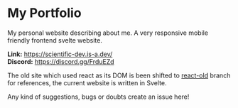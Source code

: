# My Portfolio

My personal website describing about me. A very responsive mobile friendly frontend svelte website.

**Link:** https://scientific-dev.is-a.dev/<br/>
**Discord:** https://discord.gg/FrduEZd

The old site which used react as its DOM is been shifted to [react-old](https://github.com/Scientific-Dev/portfolio/tree/react-old) branch for references, the current website is written in Svelte.

Any kind of suggestions, bugs or doubts create an issue here!